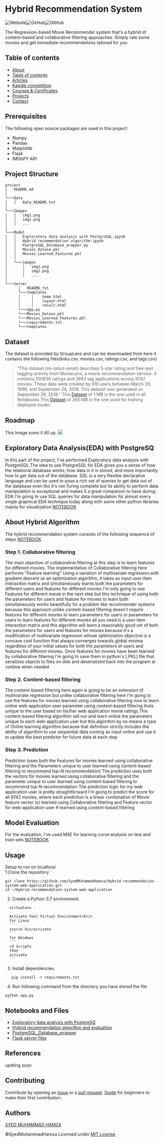 # Hybrid Recommendation System
<img alt="Website" src="https://img.shields.io/website?url=https%3A%2F%2Fsmhxrecommendersystemapp.herokuapp.com%2F"><img alt="GitHub" src="https://img.shields.io/github/license/SyedMuhammadHamza/Hybrid-recommendation-system-web-application"><img alt="GitHub" src="https://img.shields.io/badge/contributions-welcome-brightgreen">


The Regression-based Movie Recommender system that's a hybrid of content-based and collaborative filtering approaches. Simply rate some movies and get immediate recommendations tailored for you


## Table of contents

* [About](##About)
* [Table of contents]()
* [Articles]()
* [Kaggle competition]()
* [Courses & Certificates]()
* [Projects]()
* [Contact]()


## Prerequisites
The following open source packages are used in this project:
* Numpy
* Pandas
* Matplotlib
* Flask
* IMDbPY API

## Project Structure 
```
project
│   README.md
│    
└───Data
│   │   Data_README.txt
│
└───Images
|   |   img1.png
|   |   img1.png
|   |   ...
|
└───Model
│   │   Exploratory data analysis with PostgreSQL.ipynb
│   │   Hybrid recommendation algorithm.ipynb
│   │   PostgreSQL_Database_wrapper.py
│   │   Movies_Datase.pkl
│   │   Movies_Learned_Features.pkl
│   │
│   └───images
│       │   img1.png
│       │   img2.png
│       │   ...
│   
└───Server
      │   README.txt
      └───templates
      │     │    home.html
      │     │    layout.html
      │     │    result.html
      └───app.py
      └───Movies_Datase.pkl
      └───Movies_Learned_Features.pkl
      └───requirements.txt
      └───templates
```
## Dataset 
The dataset is provided by GroupLens and can be downloaded from here it contains the following files(links.csv, movies.csv, ratings.csv, and tags.csv)

> "This dataset (ml-latest-small) describes 5-star rating and free-text tagging activity from MovieLens, a movie recommendation service. It contains 100836 ratings and      3683 tag applications across 9742 movies. These data were created by 610 users between March 29, 1996, and September 24, 2018. This dataset was generated on September    26, 2018."
This [Dataset](https://files.grouplens.org/datasets/movielens/ml-latest-small.zip) of 1 MB is the one used in all Notebooks 
This [Dataset](https://files.grouplens.org/datasets/movielens/ml-latest.zip) of 265 MB is the one used for training deployed model. 

## Roadmap
This Image sums it All up.
<img src="https://github.com/SyedMuhammadHamza/Hybrid-recommendation-system-web-application/blob/main/Images/roadmap.jpeg"/>

## Exploratory Data Analysis(EDA) with PostgreSQ
In this part of the project, I've performed Exploratory data analysis with PostgreSQL.The idea to use PostgreSQL for EDA gives you a sense of how the relational database works, how data in it is stored, and more importantly how to get data out of the database. SQL is a very flexible declarative language and can be used to pose a rich set of queries to get data out of the database even tho it's not Turing complete but its ability to perform data manipulation is exceptional and makes it a great companion to have during EDA I'm going to use SQL queries for data manipulation for almost every single graphical EDA technique today along with some other python libraries mainly for visualization
[NOTEBOOK](https://github.com/SyedMuhammadHamza/Hybrid-recommendation-system-web-application/blob/main/Model/Exploratory%20data%20analysis%20with%20PostgreSQL.ipynb)

## About Hybrid Algorithm 
The hybrid recommendation system consists of the following sequence of steps [NOTEBOOK](https://github.com/SyedMuhammadHamza/Hybrid-recommendation-system-web-application/blob/main/Model/Hybrid%20recommendation%20algorithm.ipynb)
### Step 1. Collaborative filtering
The main objective of collaborative filtering at this step is to learn features for different movies. The implementation of Collaborative filtering here performs "Feature learning" Using a variation of multivariate regression with gradient descent as an optimization algorithm, it takes as input user-item interaction matrix and simultaneously learns both the parameters for different users and features for different movies I'm only going to use Features for different movie in the next step but this technique of using both the parameters for users and feature for movies to learn both simultaneously works beautifully for a problem like recommender systems because this approach unlike content-based filtering doesn't require features for different movies to learn parameters for users or parameters for users to learn features for different movies all you need is a user-item interaction matrix and this algorithm will learn a reasonably good set of both the parameters for users and features for movies because it's a modification of multivariate regression whose optimization objective is a concave cost function that always converges towards global minima regardless of your initial values for both the parameters of users and features for different movies. Once features for movies have been learned by collaborative filtering I'm going to save them in python's [.PKL] file that serializes objects to files on disk and deserialized back into the program at runtime when needed

### Step 2. Content-based filtering
The content-based filtering here again is going to be an extension of multivariate regression but unlike collaborative filtering here I'm going to use the features for movies learned using collaborative filtering now to learn online web-application user parameter using content-based filtering thats unique to the user based on his/her web application movie ratings.This content-based filtering algorithm will run and learn online the parameters unique to each web-application user but this algorithm by no means a type of Online learning algorithm because that definition strictly includes the ability of algorithm to use sequential data coming as input online and use it to update the best predictor for future data at each step

### Step 3. Prediction
Prediction (uses both the Features for movies learned using collaborative filtering and the Parameters unique to user learned using content-based filtering to recommend top-N recommendation) The prediction uses both the vectors for movies learned using collaborative filtering and the parameter unique to user learned using content-based filtering to recommend top-N recommendation
The prediction logic for my web application user is pretty straightforward I'm going to predict the score for all 9742 movies, where each prediction is a linear combination of Movie feature vector (x) learned using Collaborative filtering and Feature vector for web-application user θ learned using content-based filtering

## Model Evaluation
For the evaluation, I've used MSE for learning curve analysis on test and train sets
[NOTEBOOK](https://github.com/SyedMuhammadHamza/Hybrid-recommendation-system-web-application/blob/main/Model/Hybrid%20recommendation%20algorithm.ipynb)

## Usage
Setup to run on localhost<br/>
1.Clone the repository
```
git clone https://github.com/SyedMuhammadHamza/Hybrid-recommendation-system-web-application.git
cd ~/Hybrid-recommendation-system-web-application
```
2. Create a Python 3.7 environment.
```
  virtualenv .
```
      Activate Your Virtual Environment<br/>
      for Linux
      ```
      source bin/activate
      ```
      for Windows
      ```
      cd Scripts
      then
      activate
      ```
3. Install dependencies.
```
   pip install -r requirements.txt
```
4. Run following command from the directory you have stored the file
```
python app.py
```
## Notebooks and Files
* [Exploratory data analysis with PostgreSQ](https://github.com/SyedMuhammadHamza/Hybrid-recommendation-system-web-application/blob/main/Model/Exploratory%20data%20analysis%20with%20PostgreSQL.ipynb)
* [Hybrid recommendation algorithm and evaluation](https://github.com/SyedMuhammadHamza/Hybrid-recommendation-system-web-application/blob/main/Model/Hybrid%20recommendation%20algorithm.ipynb)
* [PostgreSQL_Database_wrapper](https://github.com/SyedMuhammadHamza/Hybrid-recommendation-system-web-application/blob/main/Model/PostgreSQL_Database_wrapper.py)
* [Flask server files](https://github.com/SyedMuhammadHamza/Hybrid-recommendation-system-web-application/tree/main/Server)

## References 
updting soon

## Contributing
Contribute by opening an [issue]() or a [pull request](https://github.com/SyedMuhammadHamza/Hybrid-recommendation-system-web-application). [Guide](https://github.com/firstcontributions/first-contributions) for beginners to make their first contribution.

## Authors
[SYED MUHAMMAD HAMZA](https://syedmuhammadhamza.github.io/Hamza_Portfolio/)

©SyedMuhammadHamza Licensed under [MIT License]()
